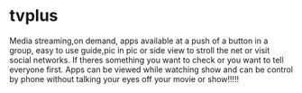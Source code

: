 # tvplus
Media streaming,on demand, apps available at a push of a button in a group, easy to use guide,pic in pic or side view to stroll  the net or visit social networks. If theres something you want to check or you want to tell everyone first. Apps can be viewed while watching show and can be control by phone without talking your eyes off your movie or show!!!!!

   
